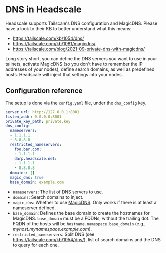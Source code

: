 # DNS in Headscale

Headscale supports Tailscale's DNS configuration and MagicDNS. Please have a look to their KB to better understand what this means:

- https://tailscale.com/kb/1054/dns/
- https://tailscale.com/kb/1081/magicdns/
- https://tailscale.com/blog/2021-09-private-dns-with-magicdns/

Long story short, you can define the DNS servers you want to use in your tailnets, activate MagicDNS (so you don't have to remember the IP addresses of your nodes), define search domains, as well as predefined hosts. Headscale will inject that settings into your nodes.


## Configuration reference

The setup is done via the `config.yaml` file, under the `dns_config` key. 

```yaml
server_url: http://127.0.0.1:8001
listen_addr: 0.0.0.0:8001
private_key_path: private.key
dns_config:
  nameservers:
  - 1.1.1.1
  - 8.8.8.8
  restricted_nameservers:
    foo.bar.com:
    - 1.1.1.1
    darp.headscale.net:
    - 1.1.1.1
    - 8.8.8.8
  domains: []
  magic_dns: true
  base_domain: example.com
```

- `nameservers`:  The list of DNS servers to use.
- `domains`: Search domains to inject.
- `magic_dns`: Whether to use [MagicDNS](https://tailscale.com/kb/1081/magicdns/). Only works if there is at least a nameserver defined.
- `base_domain`: Defines the base domain to create the hostnames for MagicDNS. `base_domain` must be a FQDNs, without the trailing dot. The FQDN of the hosts will be `hostname.namespace.base_domain` (e.g., _myhost.mynamespace.example.com_).
- `restricted_nameservers`: Split DNS (see https://tailscale.com/kb/1054/dns/), list of search domains and the DNS to query for each one.